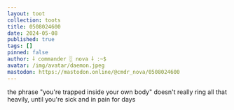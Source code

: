 ```yaml
---
layout: toot
collection: toots
title: 0508024600
date: 2024-05-08
published: true
tags: []
pinned: false
author: ⸸ commander ░ nova ⸸ :~$
avatar: /img/avatar/daemon.jpeg
mastodon: https://mastodon.online/@cmdr_nova/0508024600
---
```


the phrase "you're trapped inside your own body" doesn't really ring all that heavily, until you're sick and in pain for days
